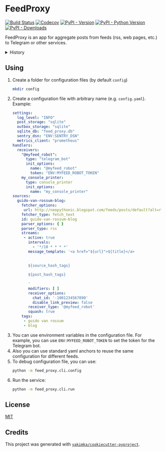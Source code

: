 # FeedProxy

[![Build Status](https://github.com/yakimka/feed_proxy/actions/workflows/workflow-ci.yml/badge.svg?branch=master&event=push)](https://github.com/yakimka/feed_proxy/actions/workflows/workflow-ci.yml)
[![Codecov](https://codecov.io/gh/yakimka/feed_proxy/branch/master/graph/badge.svg)](https://codecov.io/gh/yakimka/feed_proxy)
[![PyPI - Version](https://img.shields.io/pypi/v/feed_proxy.svg)](https://pypi.org/project/feed_proxy/)
[![PyPI - Python Version](https://img.shields.io/pypi/pyversions/feed_proxy)](https://pypi.org/project/picodi/)
[![PyPI - Downloads](https://img.shields.io/pypi/dm/feed_proxy)](https://pypi.org/project/picodi/)

FeedProxy is an app for aggregate posts from feeds (rss, web pages, etc.) to Telegram or other services.

<details>
<summary>History</summary>

This project was created to solve the problem of aggregating posts from different sources to Telegram.
In first iteration, it was script that was running on my server and sending posts to Telegram.

After some time, I decided to make it more flexible and created a web service that
can be used by anyone - [Feed Watchdog](https://github.com/yakimka/feed_watchdog/).

But then i realized that i don't need all this complexity and decided to
reimplement it like a library from first iteration but with improvements that i got from
the second iteration.

</details>

## Using

1. Create a folder for configuration files (by default `config`)
   ```bash
   mkdir config
   ```
2. Create a configuration file with arbitrary name (e.g. `config.yaml`). Example:
   ```yaml
   settings:
     log_level: "INFO"
     post_storage: "sqlite"
     outbox_storage: "sqlite"
     sqlite_db: "feed_proxy.db"
     sentry_dsn: "ENV:SENTRY_DSN"
     metrics_client: "prometheus"
   handlers:
     receivers:
       "@myfeed_robot":
         type: "telegram_bot"
         init_options:
           name: "@myfeed_robot"
           token: "ENV:MYFEED_ROBOT_TOKEN"
       my_console_printer:
         type: console_printer
         init_options:
           name: "my_console_printer"
   sources:
     guido-van-rossum-blog:
       fetcher_options:
        url: http://neopythonic.blogspot.com/feeds/posts/default?alt=rss
       fetcher_type: fetch_text
       id: guido-van-rossum-blog
       parser_options: { }
       parser_type: rss
       streams:
        - active: true
          intervals:
            - '*/10 * * * *'
          message_template: '<a href="${url}">${title}</a>
       
       
          ${source_hash_tags}
       
          ${post_hash_tags}
       
          '
          modifiers: [ ]
          receiver_options:
            chat_id: '-1001234567890'
            disable_link_preview: false
          receiver_type: '@myfeed_robot'
          squash: true
       tags:
        - guido van rossum
        - blog
   ```
3. You can use environment variables in the configuration file.
   For example, you can use `ENV:MYFEED_ROBOT_TOKEN`
   to set the token for the Telegram bot.
4. Also you can use standard yaml anchors to reuse
   the same configuration for different feeds.
5. To debug configuration file, you can use:
   ```bash
   python -m feed_proxy.cli.config
   ```
6. Run the service:
   ```bash
   python -m feed_proxy.cli.run
   ```

## License

[MIT](https://github.com/yakimka/feed_proxy/blob/master/LICENSE)


## Credits

This project was generated with [`yakimka/cookiecutter-pyproject`](https://github.com/yakimka/cookiecutter-pyproject).
